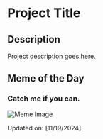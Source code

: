 # Project Title

## Description

Project description goes here.

## Meme of the Day

### Catch me if you can.
![Meme Image](https://i.redd.it/zlib01roti1e1.gif)

Updated on: [11/19/2024]
